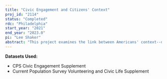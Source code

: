 ```yaml
---
title: "Civic Engagement and Citizens' Context"
proj_id: "2114"
status: "Completed"
rdc: "Philadelphia"
start_year: "2021"
end_year: "2023.0"
pi: "Lee Shaker"
abstract: "This project examines the link between Americans' context--defined as their physical, social, and informational environment--and their civic engagement (e.g. participating in community groups, engaging in boycotts, etc.) in order to improve understanding of the Volunteering & Civic Life Supplement (VCL) of the Current Population Survey and suggest possible changes to its sampling strategy for future iterations. Traditionally, studies of civic engagement in the United States either use relatively small national surveys to give a general overview of Americans' behavior or employ mixed methods to delve more deeply into behavior within a handful of specific communities. To extend beyond these two approaches, I will use large Census datasets to conduct multilevel analysis of civic engagement nationwide that considers the influence of both individual and local/contextual factors. In addition, I will compare models created using the Census Civic Engagement Supplement (2008-2011, 2013) and VCL Supplement (2017-2019) datasets with similar models that include many other related political attitudes and behaviors measured by the General Social Survey and American National Election Survey (but with fewer respondents). This research offers three key benefits for Census. First, preparations for the analysis require detailed investigation of the previous year-by-year and country-by-county samples for the CES/VCL. This examination will underpin an assessment of the sampling frame's strengths and weaknesses for measuring civic engagement over time in disparate types of communities. Second, comparative analysis with external surveys that include measurement of additional related variables will contextualize findings from the VCL and improve our understanding of its results. Third, the emphasis on community context and the use of multilevel models complements existing Federal/Census approaches to estimating civic health and may contribute to future strategies for understanding civic health in different types of communities across the rural-urban spectrum."
---
```


**Datasets Used:**

  - CPS Civic Engagement Supplement 
  - Current Population Survey Volunteering and Civic Life Supplement 

